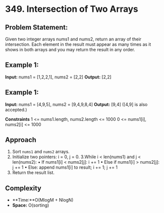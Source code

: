 # 349. Intersection of Two Arrays

## Problem Statement:
Given two integer arrays nums1 and nums2, return an array of their intersection. Each element in the result must appear as many times as it shows in both arrays and you may return the result in any order.

 
## Example 1:
**Input:** nums1 = [1,2,2,1], nums2 = [2,2]
**Output:** [2,2]

## Example 1:
**Input:** nums1 = [4,9,5], nums2 = [9,4,9,8,4]
**Output:** [9,4] ([4,9] is also accepted.)

**Constraints**
1 <= nums1.length, nums2.length <= 1000
0 <= nums1[i], nums2[i] <= 1000


## Approach
1. Sort `nums1` and `nums2` arrays.
2. Initialize two pointers: i = 0, j = 0.
3.While i < len(nums1) and j < len(nums2):
     • If nums1[i] < nums2[j]: i += 1
     • Else if nums1[i] > nums2[j]: j += 1
     • Else: append nums1[i] to result; i += 1; j += 1
4. Return the result list.

## Complexity
- **Time:**O(MlogM + NlogN)
- **Space:** O(sorting)

